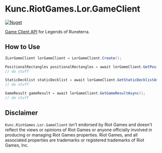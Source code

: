 ﻿# Kunc.RiotGames.Lor.GameClient
[![Nuget](https://img.shields.io/nuget/v/Kunc.RiotGames.Lor.GameClient?logo=NuGet&logoColor=blue&style=flat-square)](https://www.nuget.org/packages/Kunc.RiotGames.Lor.GameClient)

[Game Client API](https://developer.riotgames.com/docs/lor#game-client-api) for Legends of Runeterra.

## How to Use
```cs
ILorGameClient lorGameClient = LorGameClient.Create();

PositionalRectangles positionalRectangles = await lorGameClient.GetPositionalRectanglesAsync();
// do stuff

StaticDecklist staticDecklist = await lorGameClient.GetStaticDecklistAsync();
// do stuff

GameResult gameResult = await lorGameClient.GetGameResultAsync();
// do stuff
```

## Disclaimer
`Kunc.RiotGames.Lor.GameClient` isn't endorsed by Riot Games and doesn't reflect the views or opinions of Riot Games or anyone officially involved in producing or managing Riot Games properties. Riot Games, and all associated properties are trademarks or registered trademarks of Riot Games, Inc.
